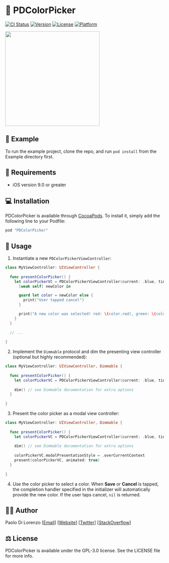 # 🎨 PDColorPicker

[![CI Status](http://img.shields.io/travis/pdil/PDColorPicker.svg?style=flat)](https://travis-ci.org/pdil/PDColorPicker)
[![Version](https://img.shields.io/cocoapods/v/PDColorPicker.svg?style=flat)](http://cocoapods.org/pods/PDColorPicker)
[![License](https://img.shields.io/cocoapods/l/PDColorPicker.svg?style=flat)](http://cocoapods.org/pods/PDColorPicker)
[![Platform](https://img.shields.io/cocoapods/p/PDColorPicker.svg?style=flat)](http://cocoapods.org/pods/PDColorPicker)

<img src="https://raw.githubusercontent.com/pdil/PDColorPicker/master/Resources/colorpicker.jpg" width=300>

## 📲 Example

To run the example project, clone the repo, and run `pod install` from the Example directory first.

## 📄 Requirements

* iOS version 9.0 or greater

## 💻 Installation

PDColorPicker is available through [CocoaPods](http://cocoapods.org). To install
it, simply add the following line to your Podfile:

```ruby
pod "PDColorPicker"
```

## 📝 Usage

1. Instantiate a new `PDColorPickerViewController`:
```swift
class MyViewController: UIViewController {
  
  func presentColorPicker() {
    let colorPickerVC = PDColorPickerViewController(current: .blue, tintColor: .black) {
      [weak self] newColor in

      guard let color = newColor else {
        print("User tapped cancel")
      }

      print("A new color was selected! red: \(color.red), green: \(color.green), blue: \(color.blue)")
    }
  }
 
  // ...
  
}
```

2. Implement the `Dimmable` protocol and dim the presenting view controller (optional but highly recommended):
```swift
class MyViewController: UIViewController, Dimmable {
  
  func presentColorPicker() {
    let colorPickerVC = PDColorPickerViewController(current: .blue, tintColor: .black) { ... /* see step 1. */ }
  
    dim() // see Dimmable documentation for extra options
  }
  
}
```

3. Present the color picker as a modal view controller:
```swift
class MyViewController: UIViewController, Dimmable {
  
  func presentColorPicker() {
    let colorPickerVC = PDColorPickerViewController(current: .blue, tintColor: .black) { ... /* see step 1. */ }
  
    dim() // see Dimmable documentation for extra options
    
    colorPickerVC.modalPresentationStyle = .overCurrentContext
    present(colorPickerVC, animated: true)
  }
  
}
```

4. Use the color picker to select a color. When **Save** or **Cancel** is tapped, the completion handler specified in the initializer will automatically provide the new color. If the user taps cancel, `nil` is returned.

## 🙋‍♂️ Author

Paolo Di Lorenzo [[Email](mailto:paolo@dilorenzo.pl?subject=PDColorPicker)] [[Website](https://dilorenzo.pl)] [[Twitter](https://twitter.com/dilorenzopl)] [[StackOverflow](https://stackoverflow.com/users/7264964/paolo)]

## ⚖️ License

PDColorPicker is available under the GPL-3.0 license. See the LICENSE file for more info.
